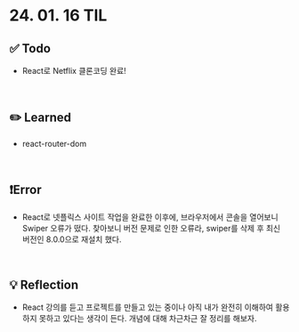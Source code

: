 # 24. 01. 16 TIL

## ✅ Todo
- React로 Netflix 클론코딩 완료!

<br>  

## ✏️ Learned
- react-router-dom

<br>  

## ❗️Error
- React로 넷플릭스 사이트 작업을 완료한 이후에, 브라우저에서 콘솔을 열어보니 Swiper 오류가 떴다. 찾아보니 버전 문제로 인한 오류라, swiper를 삭제 후 최신 버전인 8.0.0으로 재설치 했다.
  
<br>

## 💡 Reflection
- React 강의를 듣고 프로젝트를 만들고 있는 중이나 아직 내가 완전히 이해하여 활용하지 못하고 있다는 생각이 든다. 개념에 대해 차근차근 잘 정리를 해보자. 